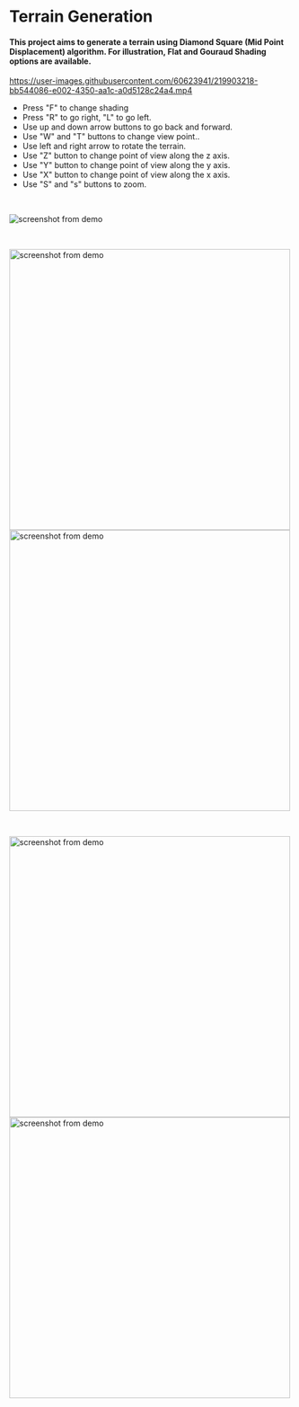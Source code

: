 <h1>Terrain Generation</h1>
<h4>This project aims to generate a terrain using Diamond Square (Mid Point Displacement) algorithm. For illustration, Flat and Gouraud Shading options are available.</h5>


https://user-images.githubusercontent.com/60623941/219903218-bb544086-e002-4350-aa1c-a0d5128c24a4.mp4

<ul>
  <li>Press "F" to change shading</li>
  <li>Press "R" to go right, "L" to go left.</li>
  <li>Use up and down arrow buttons to go back and forward.</li>
  <li>Use "W" and "T" buttons to change view point..</li>
  <li>Use left and right arrow to rotate the terrain.</li>
  <li>Use "Z" button to change point of view along the z axis.</li>
  <li>Use "Y" button to change point of view along the y axis.</li>
  <li>Use "X" button to change point of view along the x axis.</li>
  <li>Use "S" and "s" buttons to zoom.</li>
</ul>
<br>
<p float="left">
 <img src="https://user-images.githubusercontent.com/60623941/219979492-4b50d1cb-13d2-4df4-8cef-2a02c280ee16.PNG" alt="screenshot from demo"/> 
</p>
<br>
<p float="left">
  <img src="https://user-images.githubusercontent.com/60623941/219979406-03f78870-2678-4498-b40b-d697b72e0bac.PNG" alt="screenshot from demo" width="500" />
  <img src="https://user-images.githubusercontent.com/60623941/219979416-fb4a63fd-39ad-4611-9da3-88fb17572e1b.PNG" alt="screenshot from demo" width="500" />
</p>
<br>
<p float="left">
  <img src="https://user-images.githubusercontent.com/60623941/219979451-50865915-94b4-4edd-85ee-b131c8ecb957.PNG" alt="screenshot from demo" width="500" />
  <img src="https://user-images.githubusercontent.com/60623941/219979444-9ffc6bf8-a9fb-4b6c-b729-7838737c77bd.PNG" alt="screenshot from demo" width="500" />
</p>
